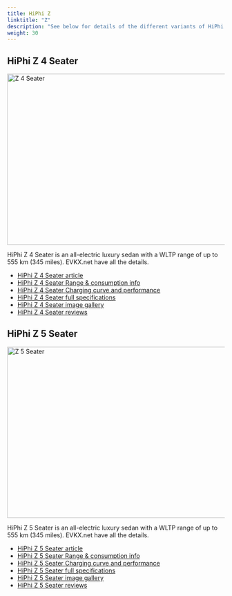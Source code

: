 ```yaml
---
title: HiPhi Z
linktitle: "Z"
description: "See below for details of the different variants of HiPhi Z"
weight: 30
---
```

## HiPhi Z 4 Seater

<a href="/models/hiphi/z/z_4_seater/"><img src="https://media.evkx.net/multimedia/models/hiphi/z/z_4_seater/main_1_st.jpg" width="800" height="396" alt="Z 4 Seater" ></a>

HiPhi Z 4 Seater is an all-electric luxury sedan with a WLTP range of up to 555 km (345 miles). EVKX.net have all the details. 

- [HiPhi Z 4 Seater article](/models/hiphi/z/z_4_seater/)
- [HiPhi Z 4 Seater Range & consumption info](/models/hiphi/z/z_4_seater/rangeandconsumption)
- [HiPhi Z 4 Seater Charging curve and performance](/models/hiphi/z/z_4_seater/chargingcurve)
- [HiPhi Z 4 Seater full specifications](/models/hiphi/z/z_4_seater/specifications)
- [HiPhi Z 4 Seater image gallery](/models/hiphi/z/z_4_seater/gallery)
- [HiPhi Z 4 Seater reviews](/models/hiphi/z/z_4_seater/reviews)

## HiPhi Z 5 Seater

<a href="/models/hiphi/z/z_5_seater/"><img src="https://media.evkx.net/multimedia/models/hiphi/z/z_5_seater/main_1_st.jpg" width="800" height="396" alt="Z 5 Seater" ></a>

HiPhi Z 5 Seater is an all-electric luxury sedan with a WLTP range of up to 555 km (345 miles). EVKX.net have all the details. 

- [HiPhi Z 5 Seater article](/models/hiphi/z/z_5_seater/)
- [HiPhi Z 5 Seater Range & consumption info](/models/hiphi/z/z_5_seater/rangeandconsumption)
- [HiPhi Z 5 Seater Charging curve and performance](/models/hiphi/z/z_5_seater/chargingcurve)
- [HiPhi Z 5 Seater full specifications](/models/hiphi/z/z_5_seater/specifications)
- [HiPhi Z 5 Seater image gallery](/models/hiphi/z/z_5_seater/gallery)
- [HiPhi Z 5 Seater reviews](/models/hiphi/z/z_5_seater/reviews)

